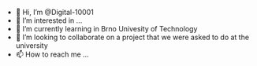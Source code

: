 - 👋 Hi, I’m @Digital-10001
- 👀 I’m interested in ...
- 🌱 I’m currently learning in Brno Univesity of Technology
- 💞️ I’m looking to collaborate on a project that we were asked to do at the university
- 📫 How to reach me ...

<!---
Digital-10001/Digital-10001 is a ✨ special ✨ repository because its `README.md` (this file) appears on your GitHub profile.
You can click the Preview link to take a look at your changes.
--->
